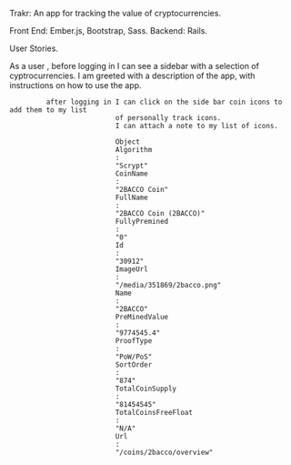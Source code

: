 Trakr: An app for tracking the value of cryptocurrencies.

Front End: Ember.js, Bootstrap, Sass.
Backend: Rails.

User Stories.

As a user , before logging in I can see a sidebar with a selection of cyptrocurrencies.
                              I am greeted with a description of the app, with instructions
                              on how to use the app.

             after logging in I can click on the side bar coin icons to add them to my list
                              of personally track icons.
                              I can attach a note to my list of icons.

                              Object
                              Algorithm
                              :
                              "Scrypt"
                              CoinName
                              :
                              "2BACCO Coin"
                              FullName
                              :
                              "2BACCO Coin (2BACCO)"
                              FullyPremined
                              :
                              "0"
                              Id
                              :
                              "30912"
                              ImageUrl
                              :
                              "/media/351869/2bacco.png"
                              Name
                              :
                              "2BACCO"
                              PreMinedValue
                              :
                              "9774545.4"
                              ProofType
                              :
                              "PoW/PoS"
                              SortOrder
                              :
                              "874"
                              TotalCoinSupply
                              :
                              "81454545"
                              TotalCoinsFreeFloat
                              :
                              "N/A"
                              Url
                              :
                              "/coins/2bacco/overview"
